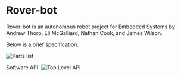 # Rover-bot


Rover-bot is an autonomous robot project for Embedded Systems by Andrew Thorp, Eli McGalliard, Nathan Cook, and James Wilson.

Below is a brief specification:

![Parts list](Rover-bot/Part_Spec.png)

Software API:
![Top Level API](Rover-bot/Robot_API.png)
